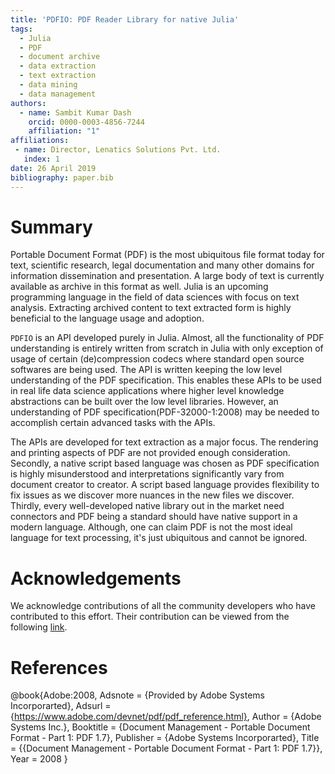 ```yaml
---
title: 'PDFIO: PDF Reader Library for native Julia'
tags:
  - Julia
  - PDF
  - document archive
  - data extraction
  - text extraction
  - data mining
  - data management
authors:
  - name: Sambit Kumar Dash
    orcid: 0000-0003-4856-7244
    affiliation: "1"
affiliations:
 - name: Director, Lenatics Solutions Pvt. Ltd.
   index: 1
date: 26 April 2019
bibliography: paper.bib
---
```


# Summary

Portable Document Format (PDF) is the most ubiquitous file format today for text,
scientific research, legal documentation and many other domains for information
dissemination and presentation. A large body of text is currently available as
archive in this format as well. Julia is an upcoming programming language in the
field of data sciences with focus on text analysis. Extracting archived content 
to text extracted form is highly beneficial to the language usage and adoption. 

``PDFIO`` is an API developed purely in Julia. Almost, all the functionality of 
PDF understanding is entirely written from scratch in Julia with only exception 
of usage of certain (de)compression codecs where standard open source softwares 
are being used. The API is written keeping the low level understanding of the PDF
specification. This enables these APIs to be used in real life data science 
applications where higher level knowledge abstractions can be built over the low
level libraries. However, an understanding of PDF specification(PDF-32000-1:2008)
may be needed to accomplish certain advanced tasks with the APIs. 

The APIs are developed for text extraction as a major focus. The rendering and 
printing aspects of PDF are not provided enough consideration. Secondly, a native 
script based language was chosen as PDF specification is highly misunderstood 
and interpretations significantly vary from document creator to creator. A script
based language provides flexibility to fix issues as we discover more nuances in
the new files we discover. Thirdly, every well-developed native library out in 
the market need connectors and PDF being a standard should have native support in
a modern language. Although, one can claim PDF is not the most ideal language for
text processing, it's just ubiquitous and cannot be ignored.

# Acknowledgements

We acknowledge contributions of all the community developers who have 
contributed to this effort. Their contribution can be viewed from the following
[link](https://github.com/sambitdash/PDFIO.jl/graphs/contributors).

# References

@book{Adobe:2008,
  	Adsnote = {Provided by Adobe Systems Incorporarted},
  	Adsurl = {https://www.adobe.com/devnet/pdf/pdf_reference.html},
  	Author = {Adobe Systems Inc.},
  	Booktitle = {Document Management - Portable Document Format - Part 1: PDF 1.7},
  	Publisher = {Adobe Systems Incorporarted},
  	Title = {{Document Management - Portable Document Format - Part 1: PDF 1.7}},
  	Year = 2008
}
